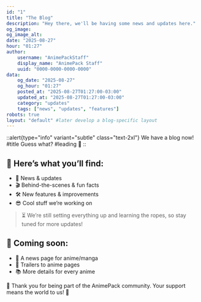 ```yaml
---
id: "1"
title: "The Blog"
description: "Hey there, we'll be having some news and updates here."
og_image: 
og_image_alt: 
date: "2025-08-27"
hour: "01:27"
author:
    username: "AnimePackStaff"
    display_name: "AnimePack Staff"
    uuid: "0000-0000-0000-0000"
data: 
    og_date: "2025-08-27"
    og_hour: "01:27"
    posted_at: "2025-08-27T01:27:00-03:00"
    updated_at: "2025-08-27T01:27:00-03:00"
    category: "updates"
    tags: ["news", "updates", "features"]
robots: true
layout: "default" #later develop a blog-specific layout
---
```


::alert{type="info" variant="subtle" class="text-2xl"}
We have a blog now!
#title
Guess what?
#leading
🎉
::

## 📢 Here’s what you’ll find:
- 📰 News & updates
- 🎬 Behind-the-scenes & fun facts
- 🛠️ New features & improvements
- 😎 Cool stuff we’re working on

> ⏳ We’re still setting everything up and learning the ropes, so stay tuned for more updates!

## 🚀 Coming soon:
- 📄 A news page for anime/manga
- 🎥 Trailers to anime pages
- 📚 More details for every anime

💜 Thank you for being part of the AnimePack community.
Your support means the world to us! 🌌